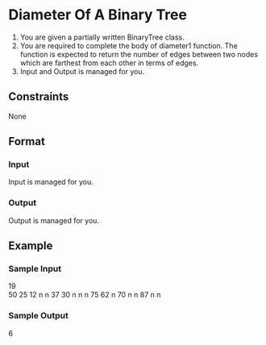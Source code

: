 # Diameter Of A Binary Tree

1. You are given a partially written BinaryTree class.
2. You are required to complete the body of diameter1 function. The function is expected to return the number of edges between two nodes which are farthest from each other in terms of edges.
3. Input and Output is managed for you.

## Constraints
None

## Format
### Input
Input is managed for you.

### Output
Output is managed for you.

## Example
### Sample Input

19  
50 25 12 n n 37 30 n n n 75 62 n 70 n n 87 n n

### Sample Output
6
